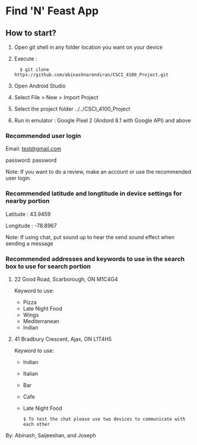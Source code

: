 # Find 'N' Feast App
 
 ## How to start?
 1. Open git shell in any folder location you want on your device
 2. Execute :
 
          $ git clone https://github.com/abinashnarendiran/CSCI_4100_Project.git
          
 3. Open Android Studio
 4. Select File > New > Import Project
 5. Select the project folder ../../CSCI_4100_Project
 6. Run in emulator : Google Pixel 2 (Andord 8.1 with Google API) and above
 
 
 

 
 
  ### Recommended user login
  
  Email: test@gmail.com
  
  password: password
 
 
 
 
  Note: If you want to do a review, make an account or use the recommended user login
 
 
 
 ### Recommended latitude and longtitude in device settings for nearby portion
 
 Latitude  : 43.9459
 
 Longitude : -78.8967
 
 
 
 Note: If using chat, put sound up to hear the send sound effect when sending a message
 
 
 
 
 ### Recommended addresses and keywords to use in the search box to use for search portion
 
 1. 22 Good Road, Scarborough, ON M1C4G4
 
    Keyword to use: 
    - Pizza
    - Late Night Food
    - Wings
    - Mediterranean
    - Indian
          
     
    
 2. 41 Bradbury Crescent, Ajax, ON L1T4H5
 
    Keyword to use: 
    - Indian
    - Italian
    - Bar
    - Cafe
    - Late Night Food
   
 
 
          $ To test the chat please use two devices to communicate with each other
  
  
  
  
  By: Abinash, Saijeeshan, and Joseph
